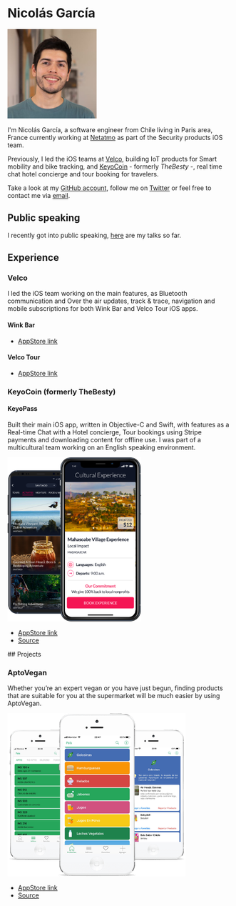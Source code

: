# Nicolás García

<img src="./img/speaker_avatar_500.jpg" 
	alt="Profile photo" 
	style="width: 200px; height:200px" />

I'm Nicolás García, a software engineer from Chile living in Paris area, France currently working at [Netatmo](https://www.netatmo.com) as part of the Security products iOS team.

Previously, I led the iOS teams at [Velco](https://velco.bike), building IoT products for Smart mobility and bike tracking, and [KeyoCoin](https://keyopass.com) - formerly _TheBesty_ -,  real time chat hotel concierge and tour booking for travelers.

Take a look at my [GitHub account](https://github.com/nicoonguitar), follow me on [Twitter](https://twitter.com/nicoonguitar) or feel free to contact me via [email](mailto:nigarcia88@gmail.com).

## Public speaking

I recently got into public speaking, [here](https://github.com/nicoonguitar/talks) are my talks so far.

## Experience

### Velco

I led the iOS team working on the main features, as Bluetooth communication and Over the air updates, track & trace, navigation and mobile subscriptions for both Wink Bar and Velco Tour iOS apps.

#### Wink Bar

* [AppStore link](https://apps.apple.com/fr/app/wink-bar-bike-gps-tracking/id1386766589)

#### Velco Tour

* [AppStore link](https://apps.apple.com/fr/app/velco-tour-tourism-guide/id1447098734)

### KeyoCoin (formerly TheBesty)

#### KeyoPass

Built their main iOS app, written in Objective-C and Swift, with features as a Real-time Chat with a Hotel concierge, Tour bookings using Stripe payments and downloading content for offline use. I was part of a multicultural team working on an English speaking environment.

<img src="./img/keyopass_phone_screens_experiences.png" 
	alt="Profile photo" 
	style="width: 300px" />

* [AppStore link](https://itunes.apple.com/us/app/keyopass-your-crypto-concierge/id1020945768)
* [Source](https://keyopass.com)

## Projects

### AptoVegan

Whether you’re an expert vegan or you have just begun, finding products that are suitable for you at the supermarket will be much easier by using AptoVegan.

<img src="./img/aptovegan_iphone2.png" 
	alt="Profile photo" 
	style="width: 400px" />


* [AppStore link](https://apps.apple.com/ar/app/aptovegan/id1281331534)
* [Source](https://aptovegan.com/en/)